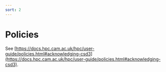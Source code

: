 ```yaml
---
sort: 2
---
```


# Policies

See [https://docs.hpc.cam.ac.uk/hpc/user-guide/policies.html#acknowledging-csd3](https://docs.hpc.cam.ac.uk/hpc/user-guide/policies.html#acknowledging-csd3).

